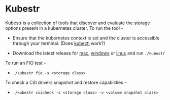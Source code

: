 # Kubestr

Kubestr is a collection of tools that discover and evaluate the storage options present in a kubernetes cluster. 
To run the tool -  
- Ensure that the kubernetes context is set and the cluster is accessible through your terminal. (Does [kubectl](https://kubernetes.io/docs/tasks/tools/install-kubectl/) work?)

- Download the latest release for [mac](https://github.com/kastenhq/kubestr/releases/download/0.3.2/kubestr-0.3.2-darwin-amd64.tar.gz), [windows](https://github.com/kastenhq/kubestr/releases/download/0.3.2/kubestr-0.3.2-windows-amd64.zip) or [linux](https://github.com/kastenhq/kubestr/releases/download/0.3.2/kubestr-0.3.2-linux-amd64.tar.gz) and run `./kubestr`

To run an FIO test - 
- `./kubestr fio -s <storage class>`

To check a CSI drivers snapshot and restore capabilities - 
- `./kubestr csicheck -s <storage class> -v <volume snapshot class>`
